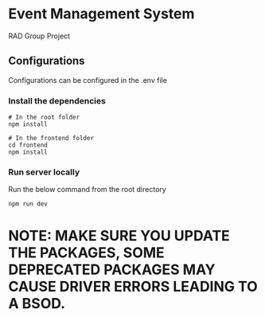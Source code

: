 # Event Management System

RAD Group Project

## Configurations

Configurations can be configured in the .env file

### Install the dependencies

```
# In the root folder
npm install

# In the frontend folder
cd frontend
npm install
```

### Run server locally

Run the below command from the root directory

```
npm run dev
```

# NOTE: MAKE SURE YOU UPDATE THE PACKAGES, SOME DEPRECATED PACKAGES MAY CAUSE DRIVER ERRORS LEADING TO A BSOD.
